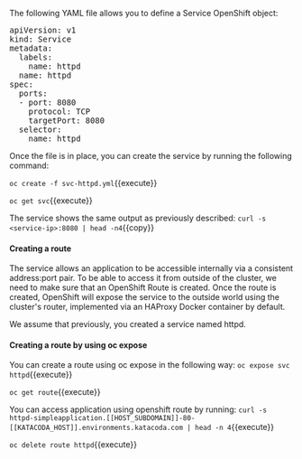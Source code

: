 The following YAML file allows you to define a Service OpenShift object:

           
<pre class="file" data-filename="svc-httpd.yml" data-target="replace">
apiVersion: v1
kind: Service
metadata:
  labels:
    name: httpd
  name: httpd
spec:
  ports:
  - port: 8080
    protocol: TCP
    targetPort: 8080
  selector:
    name: httpd
</pre>

Once the file is in place, you can create the service by running the following command:


`oc create -f svc-httpd.yml`{{execute}}


`oc get svc`{{execute}}

The service shows the same output as previously described:
`curl -s <service-ip>:8080 | head -n4`{{copy}}


#### Creating a route
The service allows an application to be accessible internally via a consistent address:port pair. To be able to access it from outside of the cluster, we need to make sure that an OpenShift Route is created. Once the route is created, OpenShift will expose the service to the outside world using the cluster's router, implemented via an HAProxy Docker container by default.

We assume that previously, you created a service named httpd. 

#### Creating a route by using oc expose
You can create a route using oc expose in the following way:
`oc expose svc httpd`{{execute}}

`oc get route`{{execute}}


You can access application using openshift route by running:
`curl -s httpd-simpleapplication.[[HOST_SUBDOMAIN]]-80-[[KATACODA_HOST]].environments.katacoda.com | head -n 4`{{execute}}


`oc delete route httpd`{{execute}}